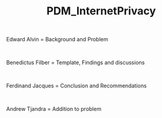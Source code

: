 <h1 align="center"> PDM_InternetPrivacy </h1>
<br>
<p> Edward Alvin = Background and Problem </p>
<br>
<p> Benedictus Filber = Template, Findings and discussions </p>
<br>
<p> Ferdinand Jacques = Conclusion and Recommendations </p>
<br>
<p> Andrew Tjandra = Addition to problem </p>
